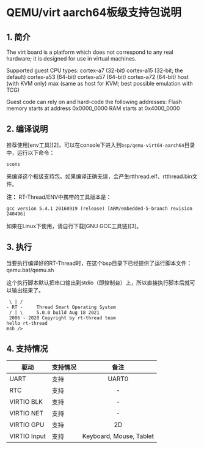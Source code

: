 # QEMU/virt aarch64板级支持包说明

## 1. 简介

The virt board is a platform which does not correspond to any real hardware; it is designed for use in virtual machines.

Supported guest CPU types:
cortex-a7 (32-bit)
cortex-a15 (32-bit; the default)
cortex-a53 (64-bit)
cortex-a57 (64-bit)
cortex-a72 (64-bit)
host (with KVM only)
max (same as host for KVM; best possible emulation with TCG)

Guest code can rely on and hard-code the following addresses:
Flash memory starts at address 0x0000_0000
RAM starts at 0x4000_0000

## 2. 编译说明

推荐使用[env工具][2]，可以在console下进入到`bsp/qemu-virt64-aarch64`目录中，运行以下命令：

    scons

来编译这个板级支持包。如果编译正确无误，会产生rtthread.elf、rtthread.bin文件。

**注：** RT-Thread/ENV中携带的工具版本是：

    gcc version 5.4.1 20160919 (release) [ARM/embedded-5-branch revision 240496]

如果在Linux下使用，请自行下载[GNU GCC工具链][3]。

## 3. 执行

当要执行编译好的RT-Thread时，在这个bsp目录下已经提供了运行脚本文件：qemu.bat/qemu.sh

这个执行脚本默认把串口输出到stdio（即控制台）上，所以直接执行脚本后就可以输出结果了。

```text
 \ | /
- RT -     Thread Smart Operating System
 / | \     5.0.0 build Aug 18 2021
 2006 - 2020 Copyright by rt-thread team
hello rt-thread
msh />
```

## 4. 支持情况

| 驱动 | 支持情况  |  备注  |
| ------ | ----  | :------:  |
| UART | 支持 | UART0 |
| RTC  | 支持 | - |
| VIRTIO BLK | 支持 | - |
| VIRTIO NET | 支持 | - |
| VIRTIO GPU | 支持 | 2D |
| VIRTIO Input | 支持 | Keyboard, Mouse, Tablet |

